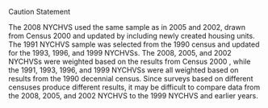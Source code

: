 Caution Statement

The 2008 NYCHVS used the same sample as in 2005 and 2002, drawn from Census 2000 and updated by including newly created housing units. The 1991 NYCHVS sample was selected from the 1990 census and updated for the 1993, 1996, and 1999 NYCHVSs.
The 2008, 2005, and 2002 NYCHVSs were weighted based on the results from Census 2000 , while the 1991, 1993, 1996, and 1999 NYCHVSs were all weighted based on results from the 1990 decennial census. Since surveys based on different censuses produce different results, it may be difficult to compare data from the 2008, 2005, and 2002 NYCHVS to the 1999 NYCHVS and earlier years.